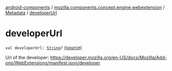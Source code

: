 [android-components](../../index.md) / [mozilla.components.concept.engine.webextension](../index.md) / [Metadata](index.md) / [developerUrl](./developer-url.md)

# developerUrl

`val developerUrl: `[`String`](https://kotlinlang.org/api/latest/jvm/stdlib/kotlin/-string/index.html)`?` [(source)](https://github.com/mozilla-mobile/android-components/blob/master/components/concept/engine/src/main/java/mozilla/components/concept/engine/webextension/WebExtension.kt#L358)

Url of the developer:
https://developer.mozilla.org/en-US/docs/Mozilla/Add-ons/WebExtensions/manifest.json/developer

